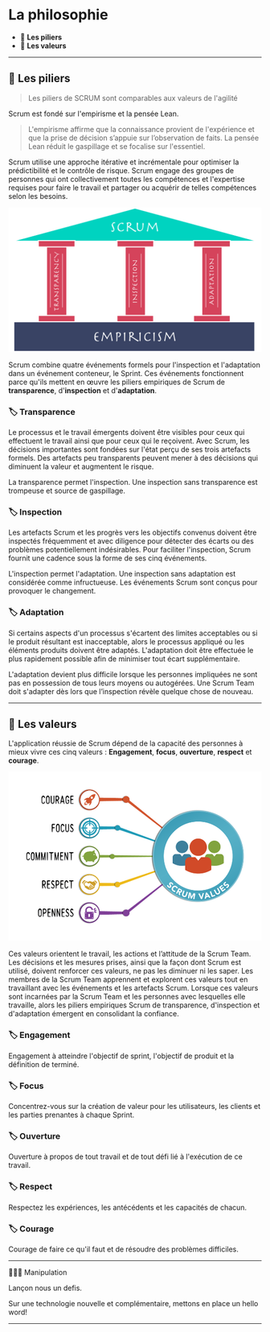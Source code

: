 # La philosophie

* 🔖 **Les piliers**
* 🔖 **Les valeurs**

___

## 📑 Les piliers

> Les piliers de SCRUM sont comparables aux valeurs de l'agilité

Scrum est fondé sur l'empirisme et la pensée Lean.

> L'empirisme affirme que la connaissance provient de l'expérience  et  que  la  prise  de  décision  s’appuie  sur  l’observation  de  faits.  La  pensée  Lean  réduit  le gaspillage et se focalise sur l'essentiel.

Scrum  utilise  une  approche  itérative  et  incrémentale  pour  optimiser  la  prédictibilité  et  le  contrôle  de risque. Scrum  engage  des  groupes  de  personnes  qui  ont  collectivement  toutes  les  compétences  et l'expertise requises pour faire le travail et partager ou acquérir de telles compétences selon les besoins.

![image](https://raw.githubusercontent.com/seeren-training/Scrum/master/wiki/resources/02/scrum-pillar.png)

Scrum  combine  quatre  événements  formels  pour  l'inspection  et  l'adaptation  dans  un  événement conteneur, le Sprint. Ces événements fonctionnent parce qu'ils mettent en œuvre les piliers empiriques de Scrum de **transparence**, d'**inspection** et d'**adaptation**. 

### 🏷️ **Transparence**

Le processus et le travail émergents doivent être visibles pour ceux qui effectuent le travail ainsi que pour ceux  qui  le  reçoivent.  Avec  Scrum,  les  décisions  importantes  sont  fondées  sur  l'état  perçu  de  ses  trois artefacts formels. Des artefacts peu transparents peuvent mener à des décisions qui diminuent la valeur et augmentent le risque.

La  transparence  permet  l'inspection.  Une  inspection  sans  transparence  est  trompeuse  et  source  de gaspillage. 

### 🏷️ **Inspection**

Les artefacts Scrum et les progrès vers les objectifs convenus doivent être inspectés fréquemment et avec diligence  pour  détecter  des  écarts  ou  des  problèmes  potentiellement  indésirables.  Pour  faciliter l'inspection, Scrum fournit une cadence sous la forme de ses cinq événements. 

L'inspection permet l'adaptation. Une inspection sans adaptation est considérée comme infructueuse. Les événements Scrum sont conçus pour provoquer le changement.

### 🏷️ **Adaptation**

Si  certains  aspects  d'un  processus  s'écartent  des  limites  acceptables  ou  si  le  produit  résultant  est inacceptable, alors le processus appliqué ou les éléments produits doivent être adaptés. L'adaptation doit être effectuée le plus rapidement possible afin de minimiser tout écart supplémentaire. 

L'adaptation devient plus difficile lorsque les personnes impliquées ne sont pas en possession de tous leurs moyens ou autogérées. Une Scrum Team doit s'adapter dès lors que l’inspection révèle quelque chose de 
nouveau.

___

## 📑 Les valeurs

L'application réussie de Scrum dépend de la capacité des personnes à mieux vivre ces cinq valeurs : **Engagement**, **focus**, **ouverture**, **respect** et **courage**.

![image](https://raw.githubusercontent.com/seeren-training/Scrum/master/wiki/resources/02/scrum-values.png)

Ces valeurs orientent le travail, les actions et l’attitude de la Scrum Team. Les décisions et les mesures prises, ainsi que la façon dont Scrum est utilisé, doivent renforcer ces valeurs, ne pas les diminuer ni les saper. Les membres de la Scrum Team apprennent et explorent ces valeurs tout en travaillant avec les événements et les artefacts Scrum. Lorsque ces valeurs sont incarnées par la Scrum Team et les personnes avec  lesquelles  elle  travaille,  alors  les  piliers  empiriques  Scrum  de  transparence,  d'inspection  et d'adaptation émergent en consolidant la confiance.

### 🏷️ **Engagement**

Engagement à atteindre l'objectif de sprint, l'objectif de produit et la définition de terminé.

### 🏷️ **Focus**

Concentrez-vous sur la création de valeur pour les utilisateurs, les clients et les parties prenantes à chaque Sprint.

### 🏷️ **Ouverture**

Ouverture à propos de tout travail et de tout défi lié à l'exécution de ce travail.

### 🏷️ **Respect**

Respectez les expériences, les antécédents et les capacités de chacun.

### 🏷️ **Courage**

Courage de faire ce qu'il faut et de résoudre des problèmes difficiles.

___

👨🏻‍💻 Manipulation

Lançon nous un defis.

Sur une technologie nouvelle et complémentaire, mettons en place un hello word!

___
